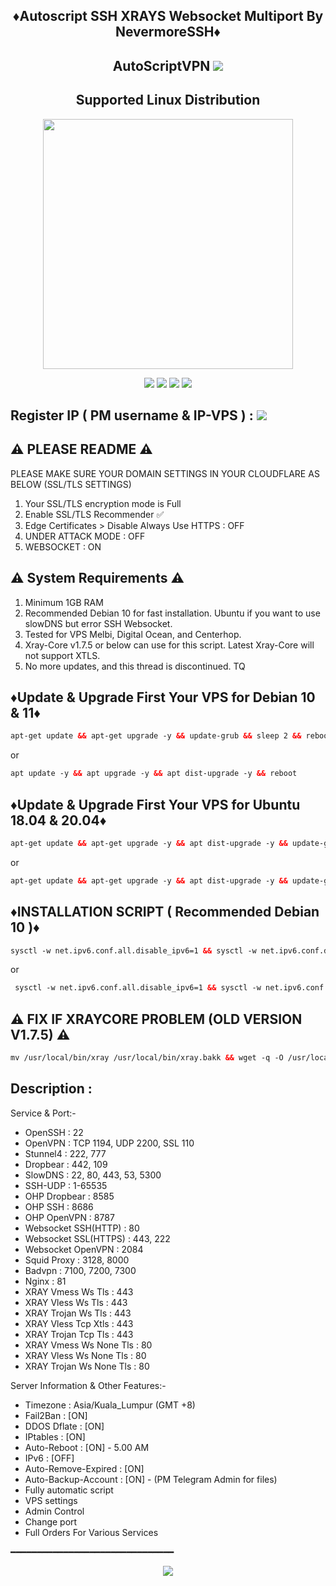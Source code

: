 <h2 align="center">

♦️Autoscript SSH XRAYS Websocket Multiport By NevermoreSSH♦️



 <h2 align="center">AutoScriptVPN <img src="https://img.shields.io/badge/Version-Stabil_2.0-purple.svg"></h2>


<h2 align="center"> Supported Linux Distribution</h2>
<p align="center"><img src="https://d33wubrfki0l68.cloudfront.net/5911c43be3b1da526ed609e9c55783d9d0f6b066/9858b/assets/img/debian-ubuntu-hover.png"width="400"></p>
<p align="center"><img src="https://img.shields.io/static/v1?style=for-the-badge&logo=debian&label=Debian%209&message=Stretch&color=purple"> <img src="https://img.shields.io/static/v1?style=for-the-badge&logo=debian&label=Debian%2010&message=Buster&color=purple">  <img src="https://img.shields.io/static/v1?style=for-the-badge&logo=ubuntu&label=Ubuntu%2018&message=Lts&color=red"> <img src="https://img.shields.io/static/v1?style=for-the-badge&logo=ubuntu&label=Ubuntu%2020&message=Lts&color=red">
</p>

<p align="center">


## Register IP ( PM username & IP-VPS ) : <a href="https://t.me/todfix667" target=”_blank”><img src="https://img.shields.io/static/v1?style=for-the-badge&logo=Telegram&label=Telegram&message=Click%20Here&color=blue"></a><br>

## ⚠️ PLEASE README ⚠️


 PLEASE MAKE SURE YOUR DOMAIN SETTINGS IN YOUR CLOUDFLARE AS BELOW (SSL/TLS SETTINGS) <br>
  1. Your SSL/TLS encryption mode is Full
  2. Enable SSL/TLS Recommender ✅
  3. Edge Certificates > Disable Always Use HTTPS : OFF
  4. UNDER ATTACK MODE : OFF
  5. WEBSOCKET : ON
  
## ⚠️ System Requirements ⚠️
1. Minimum 1GB RAM
2. Recommended Debian 10 for fast installation. Ubuntu if you want to use slowDNS but error SSH Websocket.
3. Tested for VPS Melbi, Digital Ocean, and Centerhop.
4. Xray-Core v1.7.5 or below can use for this script. Latest Xray-Core will not support XTLS.
5. No more updates, and this thread is discontinued. TQ

## ♦️Update & Upgrade First Your VPS for Debian 10 & 11♦️

  ```html
  apt-get update && apt-get upgrade -y && update-grub && sleep 2 && reboot
  
  ```
 or
 
 
   ```html
  apt update -y && apt upgrade -y && apt dist-upgrade -y && reboot

  ```

## ♦️Update & Upgrade First Your VPS for Ubuntu 18.04 & 20.04♦️

  ```html
  apt-get update && apt-get upgrade -y && apt dist-upgrade -y && update-grub && sleep 2 && reboot

  ```
  
 or
   ```html
  apt-get update && apt-get upgrade -y && apt dist-upgrade -y && update-grub && reboot

  ```
 
 
## ♦️INSTALLATION SCRIPT ( Recommended Debian 10 )♦️

  ```html
  sysctl -w net.ipv6.conf.all.disable_ipv6=1 && sysctl -w net.ipv6.conf.default.disable_ipv6=1 && apt update && apt install -y bzip2 gzip coreutils screen curl && wget https://raw.githubusercontent.com/NevermoreSSH/sapphire/main/setup.sh && chmod +x setup.sh && sed -i -e 's/\r$//' setup.sh && screen -S setup ./setup.sh

  ```
or 
 ```html
  sysctl -w net.ipv6.conf.all.disable_ipv6=1 && sysctl -w net.ipv6.conf.default.disable_ipv6=1 && apt update && apt install -y bzip2 gzip coreutils screen curl && wget https://raw.githubusercontent.com/NevermoreSSH/sapphire/main/setup2.sh && chmod +x setup2.sh && sed -i -e 's/\r$//' setup2.sh && screen -S setup ./setup2.sh

  ```
  
  
  ## ⚠️ FIX IF XRAYCORE PROBLEM (OLD VERSION V1.7.5) ⚠️

  ```html
  mv /usr/local/bin/xray /usr/local/bin/xray.bakk && wget -q -O /usr/local/bin/xray "https://github.com/NevermoreSSH/Xcore-custompath/releases/download/Xray-linux-64-v1.7.5/Xray-linux-64-v1.7.5" && chmod 755 /usr/local/bin/xray && xray version

  ```

## Description :

  Service & Port:-

  - OpenSSH                 : 22
  - OpenVPN                 : TCP 1194, UDP 2200, SSL 110
  - Stunnel4                : 222, 777
  - Dropbear                : 442, 109
  - SlowDNS                 : 22, 80, 443, 53, 5300
  - SSH-UDP                 : 1-65535
  - OHP Dropbear            : 8585
  - OHP SSH                 : 8686
  - OHP OpenVPN             : 8787
  - Websocket SSH(HTTP)     : 80
  - Websocket SSL(HTTPS)    : 443, 222
  - Websocket OpenVPN       : 2084
  - Squid Proxy             : 3128, 8000
  - Badvpn                  : 7100, 7200, 7300
  - Nginx                   : 81
  - XRAY Vmess Ws Tls       : 443
  - XRAY Vless Ws Tls       : 443
  - XRAY Trojan Ws Tls      : 443
  - XRAY Vless Tcp Xtls     : 443
  - XRAY Trojan Tcp Tls     : 443
  - XRAY Vmess Ws None Tls  : 80
  - XRAY Vless Ws None Tls  : 80
  - XRAY Trojan Ws None Tls : 80

 Server Information & Other Features:-
 
   - Timezone                 : Asia/Kuala_Lumpur (GMT +8)
   - Fail2Ban                 : [ON]
   - DDOS Dflate              : [ON]
   - IPtables                 : [ON]
   - Auto-Reboot              : [ON] - 5.00 AM
   - IPv6                     : [OFF]
   - Auto-Remove-Expired      : [ON]
   - Auto-Backup-Account      : [ON] - (PM Telegram Admin for files)
   - Fully automatic script
   - VPS settings
   - Admin Control
   - Change port
   - Full Orders For Various Services

━━━━━━━━━━━━━━━━━━━━━━━━━━━━━━━


<p align="center">
  <a><img src="https://img.shields.io/badge/Copyright%20©-Onyx%20AutoScriptVPN%202023.%20All%20rights%20reserved...-blueviolet.svg" style="max-width:200%;">
    </p>
   </p>
